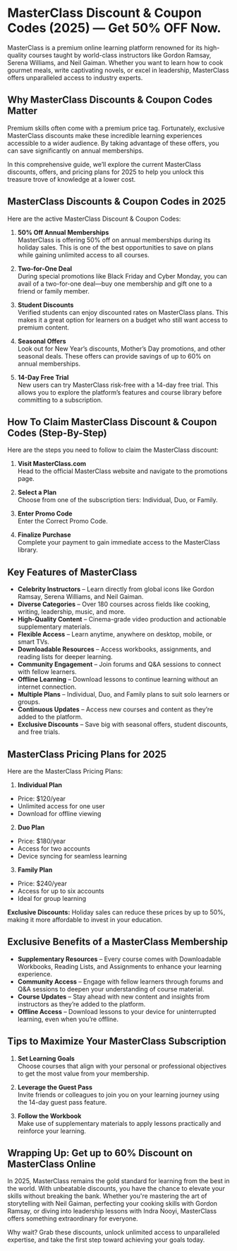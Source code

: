 # MasterClass Discount & Coupon Codes (2025) — Get 50% OFF Now.

MasterClass is a premium online learning platform renowned for its high-quality courses taught by world-class instructors like Gordon Ramsay, Serena Williams, and Neil Gaiman. Whether you want to learn how to cook gourmet meals, write captivating novels, or excel in leadership, MasterClass offers unparalleled access to industry experts.

## Why MasterClass Discounts & Coupon Codes Matter

Premium skills often come with a premium price tag. Fortunately, exclusive MasterClass discounts make these incredible learning experiences accessible to a wider audience. By taking advantage of these offers, you can save significantly on annual memberships.

In this comprehensive guide, we’ll explore the current MasterClass discounts, offers, and pricing plans for 2025 to help you unlock this treasure trove of knowledge at a lower cost.

## MasterClass Discounts & Coupon Codes in 2025

Here are the active MasterClass Discount & Coupon Codes:

1. **50% Off Annual Memberships**  
   MasterClass is offering 50% off on annual memberships during its holiday sales. This is one of the best opportunities to save on plans while gaining unlimited access to all courses.

2. **Two-for-One Deal**  
   During special promotions like Black Friday and Cyber Monday, you can avail of a two-for-one deal—buy one membership and gift one to a friend or family member.

3. **Student Discounts**  
   Verified students can enjoy discounted rates on MasterClass plans. This makes it a great option for learners on a budget who still want access to premium content.

4. **Seasonal Offers**  
   Look out for New Year’s discounts, Mother’s Day promotions, and other seasonal deals. These offers can provide savings of up to 60% on annual memberships.

5. **14-Day Free Trial**  
   New users can try MasterClass risk-free with a 14-day free trial. This allows you to explore the platform’s features and course library before committing to a subscription.

## How To Claim MasterClass Discount & Coupon Codes (Step-By-Step)

Here are the steps you need to follow to claim the MasterClass discount:

1. **Visit MasterClass.com**  
   Head to the official MasterClass website and navigate to the promotions page.

2. **Select a Plan**  
   Choose from one of the subscription tiers: Individual, Duo, or Family.

3. **Enter Promo Code**  
   Enter the Correct Promo Code.
   
5. **Finalize Purchase**  
   Complete your payment to gain immediate access to the MasterClass library.

## Key Features of MasterClass

- **Celebrity Instructors** – Learn directly from global icons like Gordon Ramsay, Serena Williams, and Neil Gaiman.
- **Diverse Categories** – Over 180 courses across fields like cooking, writing, leadership, music, and more.
- **High-Quality Content** – Cinema-grade video production and actionable supplementary materials.
- **Flexible Access** – Learn anytime, anywhere on desktop, mobile, or smart TVs.
- **Downloadable Resources** – Access workbooks, assignments, and reading lists for deeper learning.
- **Community Engagement** – Join forums and Q&A sessions to connect with fellow learners.
- **Offline Learning** – Download lessons to continue learning without an internet connection.
- **Multiple Plans** – Individual, Duo, and Family plans to suit solo learners or groups.
- **Continuous Updates** – Access new courses and content as they’re added to the platform.
- **Exclusive Discounts** – Save big with seasonal offers, student discounts, and free trials.

## MasterClass Pricing Plans for 2025

Here are the MasterClass Pricing Plans:

1. **Individual Plan**  
 -  Price: $120/year
 -  Unlimited access for one user  
 -  Download for offline viewing

2. **Duo Plan**  
 -  Price: $180/year  
 -  Access for two accounts  
 -  Device syncing for seamless learning

3. **Family Plan**
-   Price: $240/year
-   Access for up to six accounts  
-   Ideal for group learning

**Exclusive Discounts:** Holiday sales can reduce these prices by up to 50%, making it more affordable to invest in your education.

## Exclusive Benefits of a MasterClass Membership

- **Supplementary Resources** – Every course comes with Downloadable Workbooks, Reading Lists, and Assignments to enhance your learning experience.
- **Community Access** – Engage with fellow learners through forums and Q&A sessions to deepen your understanding of course material.
- **Course Updates** – Stay ahead with new content and insights from instructors as they’re added to the platform.
- **Offline Access** – Download lessons to your device for uninterrupted learning, even when you’re offline.

## Tips to Maximize Your MasterClass Subscription

1. **Set Learning Goals**  
   Choose courses that align with your personal or professional objectives to get the most value from your membership.

2. **Leverage the Guest Pass**  
   Invite friends or colleagues to join you on your learning journey using the 14-day guest pass feature.

3. **Follow the Workbook**  
   Make use of supplementary materials to apply lessons practically and reinforce your learning.

## Wrapping Up: Get up to 60% Discount on MasterClass Online

In 2025, MasterClass remains the gold standard for learning from the best in the world. With unbeatable discounts, you have the chance to elevate your skills without breaking the bank. Whether you're mastering the art of storytelling with Neil Gaiman, perfecting your cooking skills with Gordon Ramsay, or diving into leadership lessons with Indra Nooyi, MasterClass offers something extraordinary for everyone.

Why wait? Grab these discounts, unlock unlimited access to unparalleled expertise, and take the first step toward achieving your goals today.
